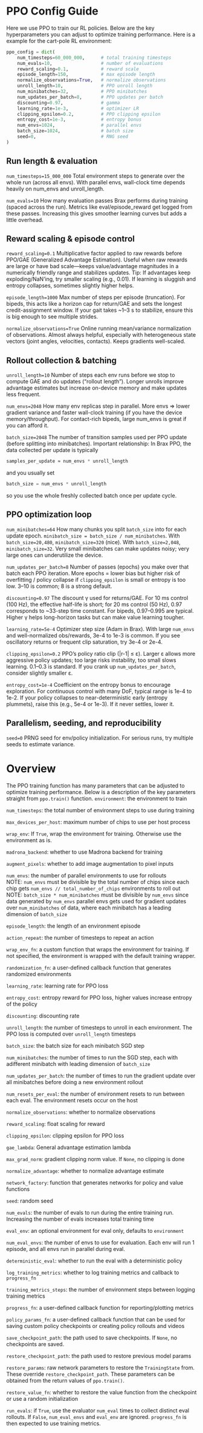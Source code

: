 # PPO Config Guide
Here we use PPO to train our RL policies. Below are the key hyperparameters you can adjust to optimize training performance. Here is a example for the cart-pole RL environment:
```python
ppo_config = dict(
    num_timesteps=60_000_000,      # total training timesteps
    num_evals=10,                  # number of evaluations
    reward_scaling=0.1,            # reward scale
    episode_length=150,            # max episode length
    normalize_observations=True,   # normalize observations
    unroll_length=10,              # PPO unroll length
    num_minibatches=32,            # PPO minibatches
    num_updates_per_batch=8,       # PPO updates per batch
    discounting=0.97,              # gamma
    learning_rate=1e-3,            # optimizer LR
    clipping_epsilon=0.2,          # PPO clipping epsilon
    entropy_cost=1e-3,             # entropy bonus
    num_envs=1024,                 # parallel envs
    batch_size=1024,               # batch size
    seed=0,                        # RNG seed
)
```

## Run length & evaluation

```num_timesteps=15_000_000```
Total environment steps to generate over the whole run (across all envs). With parallel envs, wall-clock time depends heavily on num_envs and unroll_length.

```num_evals=10```
How many evaluation passes Brax performs during training (spaced across the run). Metrics like eval/episode_reward get logged from these passes. Increasing this gives smoother learning curves but adds a little overhead.

## Reward scaling & episode control

```reward_scaling=0.1```
Multiplicative factor applied to raw rewards before PPO/GAE (Generalized Advantage Estimation). Useful when raw rewards are large or have bad scale—keeps value/advantage magnitudes in a numerically friendly range and stabilizes updates.
Tip: If advantages keep exploding/NaN’ing, try smaller scaling (e.g., 0.01). If learning is sluggish and entropy collapses, sometimes slightly higher helps.

```episode_length=1000```
Max number of steps per episode (truncation). For bipeds, this acts like a horizon cap for return/GAE and sets the longest credit-assignment window. If your gait takes ~1–3 s to stabilize, ensure this is big enough to see multiple strides.

```normalize_observations=True```
Online running mean/variance normalization of observations. Almost always helpful, especially with heterogeneous state vectors (joint angles, velocities, contacts). Keeps gradients well-scaled.

## Rollout collection & batching

```unroll_length=10```
Number of steps each env runs before we stop to compute GAE and do updates (“rollout length”). Longer unrolls improve advantage estimates but increase on-device memory and make updates less frequent.

```num_envs=2048```
How many env replicas step in parallel. More envs ⇒ lower gradient variance and faster wall-clock training (if you have the device memory/throughput). For contact-rich bipeds, large num_envs is great if you can afford it.

```batch_size=2048```
The number of transition samples used per PPO update (before splitting into minibatches).
Important relationship: In Brax PPO, the data collected per update is typically
```python
samples_per_update ≈ num_envs * unroll_length
```
and you usually set
```python
batch_size = num_envs * unroll_length
```
so you use the whole freshly collected batch once per update cycle.

## PPO optimization loop

```num_minibatches=64```
How many chunks you split ```batch_size``` into for each update epoch.
```minibatch_size = batch_size / num_minibatches```.
With ```batch_size=20,480```, ```minibatch_size=320``` (nice). With ```batch_size=2,048```, ```minibatch_size=32```. Very small minibatches can make updates noisy; very large ones can underutilize the device.

```num_updates_per_batch=8```
Number of passes (epochs) you make over that batch each PPO iteration. More epochs = lower bias but higher risk of overfitting / policy collapse if ```clipping_epsilon``` is small or entropy is too low. 3–10 is common; 8 is a strong default.

```discounting=0.97```
The discount γ used for returns/GAE. For 10 ms control (100 Hz), the effective half-life is short; for 20 ms control (50 Hz), 0.97 corresponds to ~33-step time constant. For bipeds, 0.97–0.995 are typical. Higher γ helps long-horizon tasks but can make value learning tougher.

```learning_rate=5e-4```
Optimizer step size (Adam in Brax). With large ```num_envs``` and well-normalized obs/rewards, 3e-4 to 1e-3 is common. If you see oscillatory returns or frequent clip saturation, try 3e-4 or 2e-4.

```clipping_epsilon=0.2```
PPO’s policy ratio clip (|r-1| ≤ ε). Larger ε allows more aggressive policy updates; too large risks instability, too small slows learning. 0.1–0.3 is standard. If you crank up ```num_updates_per_batch```, consider slightly smaller ε.

```entropy_cost=1e-4```
Coefficient on the entropy bonus to encourage exploration. For continuous control with many DoF, typical range is 1e-4 to 1e-2. If your policy collapses to near-deterministic early (entropy plummets), raise this (e.g., 5e-4 or 1e-3). If it never settles, lower it.

## Parallelism, seeding, and reproducibility
```seed=0```
PRNG seed for env/policy initialization. For serious runs, try multiple seeds to estimate variance.


# Overview
The PPO training function has many parameters that can be adjusted to optimize training performance. Below is a description of the key parameters straight from ```ppo.train()``` function.
`environment`: the environment to train

`num_timesteps`: the total number of environment steps to use during training

`max_devices_per_host`: maximum number of chips to use per host process

`wrap_env`: If `True`, wrap the environment for training. Otherwise use the environment as is.

`madrona_backend`: whether to use Madrona backend for training

`augment_pixels`: whether to add image augmentation to pixel inputs

`num_envs`: the number of parallel environments to use for rollouts  
    NOTE: `num_envs` must be divisible by the total number of chips since each
    chip gets `num_envs // total_number_of_chips` environments to roll out  
    NOTE: `batch_size * num_minibatches` must be divisible by `num_envs` since
    data generated by `num_envs` parallel envs gets used for gradient
    updates over `num_minibatches` of data, where each minibatch has a
    leading dimension of `batch_size`

`episode_length`: the length of an environment episode

`action_repeat`: the number of timesteps to repeat an action

`wrap_env_fn`: a custom function that wraps the environment for training. If not specified, the environment is wrapped with the default training wrapper.

`randomization_fn`: a user-defined callback function that generates randomized environments

`learning_rate`: learning rate for PPO loss

`entropy_cost`: entropy reward for PPO loss, higher values increase entropy of the policy

`discounting`: discounting rate

`unroll_length`: the number of timesteps to unroll in each environment. The PPO loss is computed over 
`unroll_length` timesteps

`batch_size`: the batch size for each minibatch SGD step

`num_minibatches`: the number of times to run the SGD step, each with adifferent minibatch with leading dimension of `batch_size`

`num_updates_per_batch`: the number of times to run the gradient update over all minibatches before 
doing a new environment rollout

`num_resets_per_eval`: the number of environment resets to run between each eval. The environment resets occur on the host

`normalize_observations`: whether to normalize observations

`reward_scaling`: float scaling for reward

`clipping_epsilon`: clipping epsilon for PPO loss

`gae_lambda`: General advantage estimation lambda

`max_grad_norm`: gradient clipping norm value. If `None`, no clipping is done

`normalize_advantage`: whether to normalize advantage estimate

`network_factory`: function that generates networks for policy and value functions

`seed`: random seed

`num_evals`: the number of evals to run during the entire training run. Increasing the number of evals increases total training time

`eval_env`: an optional environment for eval only, defaults to `environment`

`num_eval_envs`: the number of envs to use for evaluation. Each env will run 1 episode, and all envs run in parallel during eval.

`deterministic_eval`: whether to run the eval with a deterministic policy

`log_training_metrics`: whether to log training metrics and callback to `progress_fn`

`training_metrics_steps`: the number of environment steps between logging training metrics

`progress_fn`: a user-defined callback function for reporting/plotting metrics

`policy_params_fn`: a user-defined callback function that can be used for saving custom policy checkpoints or creating policy rollouts and videos

`save_checkpoint_path`: the path used to save checkpoints. If `None`, no checkpoints are saved.

`restore_checkpoint_path`: the path used to restore previous model params

`restore_params`: raw network parameters to restore the `TrainingState` from. These override 
`restore_checkpoint_path`. These parameters can be obtained from the return values of `ppo.train()`.

`restore_value_fn`: whether to restore the value function from the checkpoint or use a random initialization

`run_evals`: if `True`, use the evaluator `num_eval` times to collect distinct eval rollouts. If `False`, `num_eval_envs` and `eval_env` are ignored.  `progress_fn` is then expected to use training metrics.
